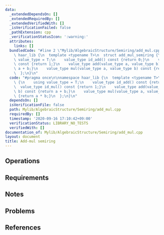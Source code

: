 ```yaml
---
data:
  _extendedDependsOn: []
  _extendedRequiredBy: []
  _extendedVerifiedWith: []
  _isVerificationFailed: false
  _pathExtension: cpp
  _verificationStatusIcon: ':warning:'
  attributes:
    links: []
  bundledCode: "#line 2 \"Mylib/AlgebraicStructure/Semiring/add_mul.cpp\"\n\nnamespace\
    \ haar_lib {\n  template <typename T>\n  struct add_mul_semiring {\n    using\
    \ value_type = T;\n    value_type id_add() const {return 0;}\n    value_type id_mul()\
    \ const {return 1;}\n    value_type add(value_type a, value_type b) const {return\
    \ a + b;}\n    value_type mul(value_type a, value_type b) const {return a * b;}\n\
    \  };\n}\n"
  code: "#pragma once\n\nnamespace haar_lib {\n  template <typename T>\n  struct add_mul_semiring\
    \ {\n    using value_type = T;\n    value_type id_add() const {return 0;}\n  \
    \  value_type id_mul() const {return 1;}\n    value_type add(value_type a, value_type\
    \ b) const {return a + b;}\n    value_type mul(value_type a, value_type b) const\
    \ {return a * b;}\n  };\n}\n"
  dependsOn: []
  isVerificationFile: false
  path: Mylib/AlgebraicStructure/Semiring/add_mul.cpp
  requiredBy: []
  timestamp: '2020-09-16 17:10:42+09:00'
  verificationStatus: LIBRARY_NO_TESTS
  verifiedWith: []
documentation_of: Mylib/AlgebraicStructure/Semiring/add_mul.cpp
layout: document
title: Add-mul semiring
---
```


## Operations

## Requirements

## Notes

## Problems

## References
